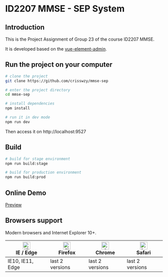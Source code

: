 # ID2207 MMSE - SEP System

## Introduction

This is the Project Assignment of Group 23 of the course ID2207 MMSE.

It is developed based on the [vue-element-admin](https://panjiachen.github.io/vue-element-admin).

## Run the project on your computer

```bash
# clone the project
git clone https://github.com/crisswzy/mmse-sep

# enter the project directory
cd mmse-sep

# install dependencies
npm install

# run it in dev mode
npm run dev
```

Then access it on http://localhost:9527

## Build

```bash
# build for stage environment
npm run build:stage

# build for production environment
npm run build:prod
```

## Online Demo

[Preview](https://mmse-sep.netlify.app/)

## Browsers support

Modern browsers and Internet Explorer 10+.

| [<img src="https://raw.githubusercontent.com/alrra/browser-logos/master/src/edge/edge_48x48.png" alt="IE / Edge" width="24px" height="24px" />](https://godban.github.io/browsers-support-badges/)</br>IE / Edge | [<img src="https://raw.githubusercontent.com/alrra/browser-logos/master/src/firefox/firefox_48x48.png" alt="Firefox" width="24px" height="24px" />](https://godban.github.io/browsers-support-badges/)</br>Firefox | [<img src="https://raw.githubusercontent.com/alrra/browser-logos/master/src/chrome/chrome_48x48.png" alt="Chrome" width="24px" height="24px" />](https://godban.github.io/browsers-support-badges/)</br>Chrome | [<img src="https://raw.githubusercontent.com/alrra/browser-logos/master/src/safari/safari_48x48.png" alt="Safari" width="24px" height="24px" />](https://godban.github.io/browsers-support-badges/)</br>Safari |
| --------- | --------- | --------- | --------- |
| IE10, IE11, Edge | last 2 versions | last 2 versions | last 2 versions |
